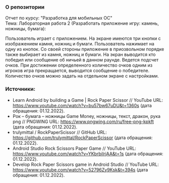 ### О репозитории
Отчет по курсу: "Разработка для мобильных ОС"\
Тема: Лабораторная работа 2 (Разработать приложение игру: камень, ножницы, бумага):
 
Пользователь играет с приложением. На экране имеются три кнопки с изображением камня, ножниц и бумаги. Пользователь нажимает на одну из кнопок. Со своей стороны приложение в приозвольном порядке также выбирает из камня, ножниц и бумаги. На экран выводится кто победил или сообщение об ничьей в данном раунде. Ведется подсчет очков. При достижении определенного количество очков одним из игроков игра прекращается, выводится сообщение о победителе. Количество очков можно задать на отдельном экране с настройками.

### Источники:
- Learn Android by building a Game | Rock Paper Scissor // YouTube URL: https://www.youtube.com/watch?v=bu57bw67uDU&t=1360s (дата обращения: 01.12.2022).
- Рок – бумага – ножницы Game Money, ножницы, текст, дракон, рука png // PNGWING URL: https://www.pngwing.com/ru/free-png-kpkft (дата обращения: 01.12.2022).
- trulymittal / RockPaperScissor // GitHub URL: https://github.com/trulymittal/RockPaperScissor (дата обращения: 01.12.2022).
- Android Studio Rock Scissors Paper Game // YouTube URL: https://www.youtube.com/watch?v=YKbrbiIrjAA&t=1s (дата обращения: 01.12.2022).
- Develop Rock Paper Scissors game in Android Studio // YouTube URL: https://www.youtube.com/watch?v=52796Zy9Ksk&t=394s (дата обращения: 01.12.2022).
